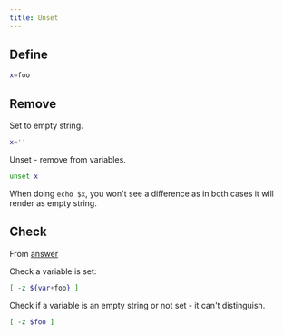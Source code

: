 ```yaml
---
title: Unset
---
```



## Define

```sh
x=foo
```

## Remove

Set to empty string.

```sh
x=''
```

Unset - remove from variables.

```sh
unset x
```

When doing `echo $x`, you won't see a difference as in both cases it will render as empty string.


## Check

From [answer](https://stackoverflow.com/questions/3601515/how-to-check-if-a-variable-is-set-in-bash?page=1&tab=votes#tab-top)

Check a variable is set:

```sh
[ -z ${var+foo} ]
```

Check if a variable is an empty string or not set - it can't distinguish.

```sh
[ -z $foo ]
```
